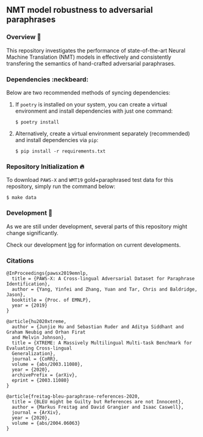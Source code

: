 ## NMT model robustness to adversarial paraphrases

### Overview :book:

This repository investigates the performance of state-of-the-art Neural Machine Translation (NMT) models in effectively and consistently transfering the semantics of hand-crafted adversarial paraphrases. 

### Dependencies :neckbeard:

Below are two recommended methods of syncing dependencies:

1. If `poetry` is installed on your system, you can create a virtual environment and install dependencies with just one command:

    ```shell
    $ poetry install
    ```

2. Alternatively, create a virtual environment separately (recommended) and install dependencies via `pip`:

    ```shell
    $ pip install -r requirements.txt
    ```

### Repository Initialization :fire:

To download `PAWS-X` and `WMT19` gold+paraphrased test data for this repository, simply run the command below:

```shell
$ make data
```

### Development :snail:

As we are still under development, several parts of this repository might change significantly.

Check our development [log](./docs/develop.md) for information on current developments.


### Citations

```
@InProceedings{pawsx2019emnlp,
  title = {PAWS-X: A Cross-lingual Adversarial Dataset for Paraphrase Identification},
  author = {Yang, Yinfei and Zhang, Yuan and Tar, Chris and Baldridge, Jason},
  booktitle = {Proc. of EMNLP},
  year = {2019}
}

@article{hu2020xtreme,
  author = {Junjie Hu and Sebastian Ruder and Aditya Siddhant and Graham Neubig and Orhan Firat
  and Melvin Johnson},
  title = {XTREME: A Massively Multilingual Multi-task Benchmark for Evaluating Cross-lingual 
  Generalization},
  journal = {CoRR},
  volume = {abs/2003.11080},
  year = {2020},
  archivePrefix = {arXiv},
  eprint = {2003.11080}
}

@article{freitag-bleu-paraphrase-references-2020,
  title = {BLEU might be Guilty but References are not Innocent},
  author = {Markus Freitag and David Grangier and Isaac Caswell},
  journal = {ArXiv},
  year = {2020},
  volume = {abs/2004.06063}
}
```
